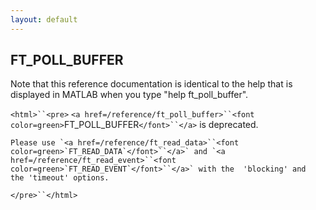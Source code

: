 ```yaml
---
layout: default
---
```


##  FT_POLL_BUFFER

Note that this reference documentation is identical to the help that is displayed in MATLAB when you type "help ft_poll_buffer".

`<html>``<pre>`
    `<a href=/reference/ft_poll_buffer>``<font color=green>`FT_POLL_BUFFER`</font>``</a>` is deprecated.
 
    Please use `<a href=/reference/ft_read_data>``<font color=green>`FT_READ_DATA`</font>``</a>` and `<a href=/reference/ft_read_event>``<font color=green>`FT_READ_EVENT`</font>``</a>` with the  'blocking' and
    the 'timeout' options.
`</pre>``</html>`

